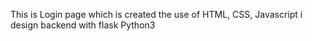 This is Login page which is created the use of HTML, CSS, Javascript
i design backend with flask Python3